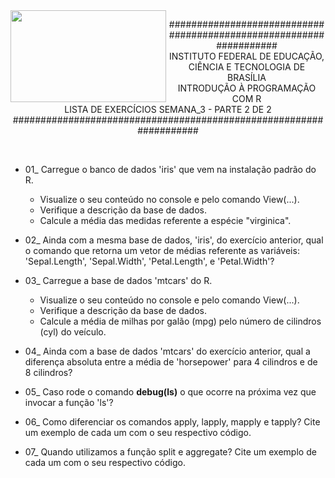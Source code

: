 <img align="left" img src="https://cloud.githubusercontent.com/assets/10408245/13290324/022a1f82-daf2-11e5-8179-00d828bf27a0.jpg" width="249px" height="147px" />

<p align="center">
###################################################################<br>
INSTITUTO FEDERAL DE EDUCAÇÃO, CIÊNCIA E TECNOLOGIA DE BRASÍLIA<br>
INTRODUÇÃO À PROGRAMAÇÃO COM R<br>
LISTA DE EXERCÍCIOS SEMANA_3 - PARTE 2 DE 2<br>
###################################################################
</p>

<br>

* 01_ Carregue o banco de dados 'iris' que vem na instalação padrão do R.
  - Visualize o seu conteúdo no console e pelo comando View(...). 
  - Verifique a descrição da base de dados.
  - Calcule a média das medidas referente a espécie "virginica".

* 02_ Ainda com a mesma base de dados, 'iris', do exercício anterior, qual o comando que retorna um vetor de médias referente as variáveis: 'Sepal.Length', 'Sepal.Width', 'Petal.Length', e 'Petal.Width'?

* 03_ Carregue a base de dados 'mtcars' do R.
  - Visualize o seu conteúdo no console e pelo comando View(...). 
  - Verifique a descrição da base de dados.
  - Calcule a média de milhas por galão (mpg) pelo número de cilindros (cyl) do veículo.

* 04_ Ainda com a base de dados 'mtcars' do exercício anterior, qual a diferença absoluta entre a média de 'horsepower' para 4 cilindros e de 8 cilindros?

* 05_ Caso rode o comando **debug(ls)** o que ocorre na próxima vez que invocar a função 'ls'?

* 06_ Como diferenciar os comandos apply, lapply, mapply e tapply? Cite um exemplo de cada um com o seu respectivo código.

* 07_ Quando utilizamos a função split e aggregate? Cite um exemplo de cada um com o seu respectivo código.
